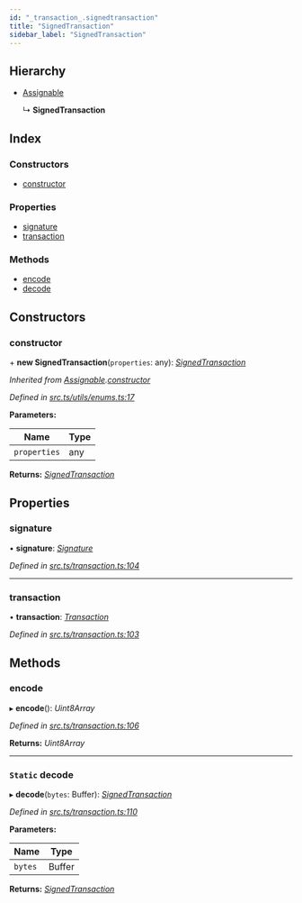 ```yaml
---
id: "_transaction_.signedtransaction"
title: "SignedTransaction"
sidebar_label: "SignedTransaction"
---
```


## Hierarchy

* [Assignable](_utils_enums_.assignable.md)

  ↳ **SignedTransaction**

## Index

### Constructors

* [constructor](_transaction_.signedtransaction.md#constructor)

### Properties

* [signature](_transaction_.signedtransaction.md#signature)
* [transaction](_transaction_.signedtransaction.md#transaction)

### Methods

* [encode](_transaction_.signedtransaction.md#encode)
* [decode](_transaction_.signedtransaction.md#static-decode)

## Constructors

###  constructor

\+ **new SignedTransaction**(`properties`: any): *[SignedTransaction](_transaction_.signedtransaction.md)*

*Inherited from [Assignable](_utils_enums_.assignable.md).[constructor](_utils_enums_.assignable.md#constructor)*

*Defined in [src.ts/utils/enums.ts:17](https://github.com/nearprotocol/nearlib/blob/d578981/src.ts/utils/enums.ts#L17)*

**Parameters:**

Name | Type |
------ | ------ |
`properties` | any |

**Returns:** *[SignedTransaction](_transaction_.signedtransaction.md)*

## Properties

###  signature

• **signature**: *[Signature](_transaction_.signature.md)*

*Defined in [src.ts/transaction.ts:104](https://github.com/nearprotocol/nearlib/blob/d578981/src.ts/transaction.ts#L104)*

___

###  transaction

• **transaction**: *[Transaction](_transaction_.transaction.md)*

*Defined in [src.ts/transaction.ts:103](https://github.com/nearprotocol/nearlib/blob/d578981/src.ts/transaction.ts#L103)*

## Methods

###  encode

▸ **encode**(): *Uint8Array*

*Defined in [src.ts/transaction.ts:106](https://github.com/nearprotocol/nearlib/blob/d578981/src.ts/transaction.ts#L106)*

**Returns:** *Uint8Array*

___

### `Static` decode

▸ **decode**(`bytes`: Buffer): *[SignedTransaction](_transaction_.signedtransaction.md)*

*Defined in [src.ts/transaction.ts:110](https://github.com/nearprotocol/nearlib/blob/d578981/src.ts/transaction.ts#L110)*

**Parameters:**

Name | Type |
------ | ------ |
`bytes` | Buffer |

**Returns:** *[SignedTransaction](_transaction_.signedtransaction.md)*
